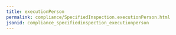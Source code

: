```yaml
---
title: executionPerson
permalink: compliance/SpecifiedInspection.executionPerson.html
jsonid: compliance_specifiedinspection_executionperson
---
```

